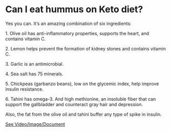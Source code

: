 # Can I eat hummus on Keto diet?

Yes you can. It’s an amazing combination of six ingredients:

1\. Olive oil has anti-inflammatory properties, supports the heart, and contains vitamin C.

2\. Lemon helps prevent the formation of kidney stones and contains vitamin C.

3\. Garlic is an antimicrobial.

4\. Sea salt has 75 minerals.

5\. Chickpeas (garbanzo beans), low on the glycemic index, help improve insulin resistance.

6\. Tahini has omega-3. And high methionine, an insoluble fiber that can support the gallbladder and counteract gray hair and depression.

Also, the fat from the olive oil and tahini buffer any type of spike in insulin.

 [See Video/Image/Document](https://hls-player.drberg.com/asset?path=migrated-assets/keto-cauliflower-hummus-recipe-drberg)